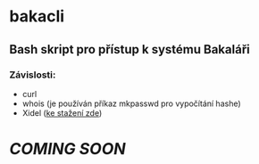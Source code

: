 # bakacli
## Bash skript pro přístup k systému Bakaláři

### Závislosti:

- curl
- whois (je používán příkaz mkpasswd pro vypočítání hashe)
- Xidel ([ke stažení zde](http://videlibri.sourceforge.net/xidel.html#downloads))


# *COMING SOON*
